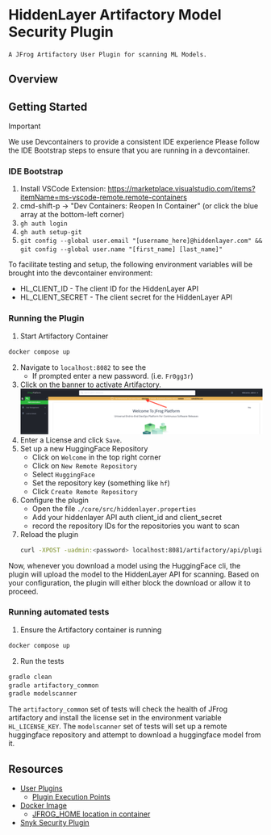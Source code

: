 # HiddenLayer Artifactory Model Security Plugin

    A JFrog Artifactory User Plugin for scanning ML Models.

## Overview

## Getting Started

> [!IMPORTANT]
> We use Devcontainers to provide a consistent IDE experience
> Please follow the IDE Bootstrap steps to ensure that you are running in a devcontainer.

### IDE Bootstrap

1. Install VSCode Extension: https://marketplace.visualstudio.com/items?itemName=ms-vscode-remote.remote-containers
2. cmd-shift-p -> "Dev Containers: Reopen In Container" (or click the blue array at the bottom-left corner)
3. `gh auth login`
4. `gh auth setup-git`
5. `git config --global user.email "[username_here]@hiddenlayer.com" && git config --global user.name "[first_name] [last_name]"`

To facilitate testing and setup, the following environment variables will be brought into the devcontainer environment:

* HL_CLIENT_ID - The client ID for the HiddenLayer API
* HL_CLIENT_SECRET - The client secret for the HiddenLayer API

### Running the Plugin

1. Start Artifactory Container
```bash
docker compose up
```
2. Navigate to `localhost:8082` to see the 
   - If prompted enter a new password. (i.e. `Fr0gg3r`)
3. Click on the banner to activate Artifactory.
![activate-banner](./banner.png)
4. Enter a License and click `Save`.
5. Set up a new HuggingFace Repository
   - Click on `Welcome` in the top right corner
   - Click on `New Remote Repository`
   - Select `HuggingFace`
   - Set the repository key (something like `hf`)
   - Click `Create Remote Repository`
6. Configure the plugin
   - Open the file `./core/src/hiddenlayer.properties`
   - Add your hiddenlayer API auth client_id and client_secret
   - record the repository IDs for the repositories you want to scan
7. Reload the plugin
    ```bash
    curl -XPOST -uadmin:<password> localhost:8081/artifactory/api/plugins/reload
    ```

Now, whenever you download a model using the HuggingFace cli, the plugin will upload the model
to the HiddenLayer API for scanning.  Based on your configuration, the plugin will either block
the download or allow it to proceed.

### Running automated tests

1. Ensure the Artifactory container is running
```bash
docker compose up
```
2. Run the tests
```bash
gradle clean
gradle artifactory_common
gradle modelscanner
```

The `artifactory_common` set of tests will check the health of JFrog artifactory and install the license set in the environment variable `HL_LICENSE_KEY`.
The `modelscanner` set of tests will set up a remote huggingface repository and attempt to download a huggingface model from it.


## Resources

 - [User Plugins](https://jfrog.com/help/r/jfrog-integrations-documentation/user-plugins)
    - [Plugin Execution Points](https://jfrog.com/help/r/jfrog-integrations-documentation/plugin-execution-points)
 - [Docker Image](https://releases-docker.jfrog.io/ui/repos/tree/General/artifactory-pro/org)
   - [JFROG_HOME location in container](https://jfrog.com/help/r/jfrog-installation-setup-documentation/jfrog-home)
 - [Snyk Security Plugin](https://github.com/snyk/artifactory-snyk-security-plugin)